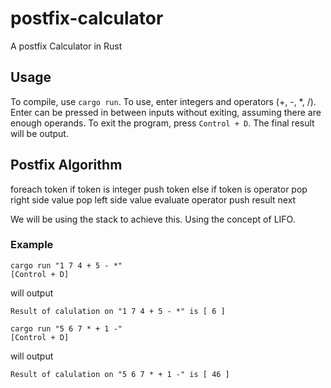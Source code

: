 # postfix-calculator

A postfix Calculator in Rust

## Usage

To compile, use ```cargo run```.
To use, enter integers and operators (+, -, *, /). Enter can be pressed in between inputs without exiting, assuming there are enough operands. To exit the program, press ```Control + D```. The final result will be output.

## Postfix Algorithm

foreach token
    if token is integer
        push token
    else if token is operator
        pop right side value
        pop left side value
        evaluate operator
        push result
    next

We will be using the stack to achieve this. Using the concept of LIFO.

### Example

```
cargo run "1 7 4 + 5 - *"
[Control + D]
```
will output
```
Result of calulation on "1 7 4 + 5 - *" is [ 6 ]
```

```
cargo run "5 6 7 * + 1 -"
[Control + D]
```
will output
```
Result of calulation on "5 6 7 * + 1 -" is [ 46 ]
```
